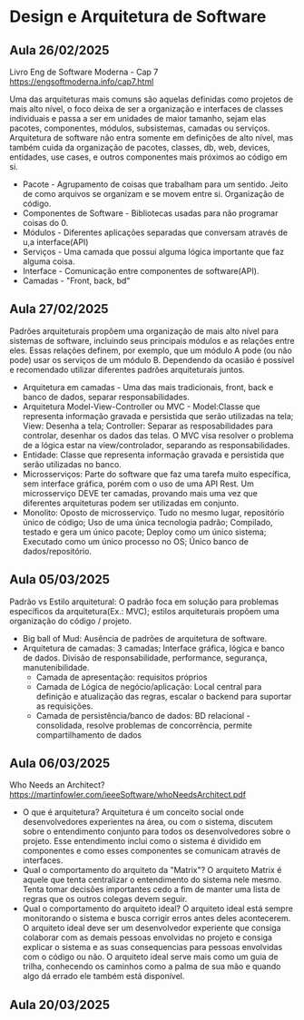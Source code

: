 # Design e Arquitetura de Software

## Aula 26/02/2025
Livro Eng de Software Moderna - Cap 7 https://engsoftmoderna.info/cap7.html

Uma das arquiteturas mais comuns são aquelas definidas como projetos de mais alto nível, o foco deixa de ser a organização e interfaces de classes individuais e passa a ser em unidades de maior tamanho, sejam elas pacotes, componentes, módulos, subsistemas, camadas ou serviços. Arquitetura de software não entra somente em definições de alto nível, mas também cuida da organização de pacotes, classes, db, web, devices, entidades, use cases, e outros componentes mais próximos ao código em si.
- Pacote - Agrupamento de coisas que trabalham para um sentido. Jeito de como arquivos se organizam e se movem entre si. Organização de código.
- Componentes de Software - Bibliotecas usadas para não programar coisas do 0.
- Módulos - Diferentes aplicações separadas que conversam através de u,a interface(API)
- Serviços - Uma camada que possui alguma lógica importante que faz alguma coisa.
- Interface - Comunicação entre componentes de software(API).
- Camadas - "Front, back, bd"

## Aula 27/02/2025
Padrões arquiteturais propõem uma organização de mais alto nível para sistemas de software, incluindo seus principais módulos e as relações entre eles. Essas relações definem, por exemplo, que um módulo A pode (ou não pode) usar os serviços de um módulo B. Dependendo da ocasião é possível e recomendado utilizar diferentes padrões arquiteturais juntos.
- Arquitetura em camadas - Uma das mais tradicionais, front, back e banco de dados, separar responsabilidades.
- Arquitetura Model-View-Controller ou MVC - Model:Classe  que representa informação gravada e persistida que serão utilizadas na tela; View: Desenha a tela; Controller: Separar as resposabilidades para controlar, desenhar os dados das telas. O MVC visa resolver o problema de a lógica estar na view/controlador, separando as responsabilidades. 
- Entidade: Classe  que representa informação gravada e persistida que serão utilizadas no banco.
- Microsserviços: Parte do software que faz uma tarefa muito específica, sem interface gráfica, porém com o uso de uma API Rest. Um microsserviço DEVE ter camadas, provando mais uma vez que diferentes arquiteturas podem ser utilizadas em conjunto.
- Monolito: Oposto de microsserviço. Tudo no mesmo lugar, repositório único de código; Uso de uma única tecnologia padrão; Compilado, testado e gera um único pacote; Deploy como um único sistema; Executado como um único processo no OS; Único banco de dados/repositório. 

## Aula 05/03/2025
Padrão vs Estilo arquitetural: O padrão foca em solução para problemas específicos da arquitetura(Ex.: MVC); estilos arquiteturais propõem uma organização do código / projeto.
- Big ball of Mud: Ausência de padrões de arquitetura de software.
- Arquitetura de camadas: 3 camadas; Interface gráfica, lógica e banco de dados. Divisão de responsabilidade, performance, segurança, manutenibilidade.
    - Camada de apresentação: requisitos próprios
    - Camada de Lógica de negócio/aplicação: Local central para definição e atualização das regras, escalar o backend para suportar as requisições.
    - Camada de persistência/banco de dados: BD relacional - consolidada, resolve problemas de concorrência, permite compartilhamento de dados
## Aula 06/03/2025
 Who Needs an Architect? https://martinfowler.com/ieeeSoftware/whoNeedsArchitect.pdf
- O que é arquitetura? Arquitetura é um conceito social onde desenvolvedores experientes na área, ou com o sistema, discutem sobre o entendimento conjunto para todos os desenvolvedores sobre o projeto. Esse entendimento inclui como o sistema é dividido em componentes e como esses componentes se comunicam através de interfaces.
- Qual o comportamento do arquiteto da "Matrix"? O arquiteto Matrix é aquele que tenta centralizar o entendimento do sistema nele mesmo. Tenta tomar decisões importantes cedo a fim de manter uma lista de regras que os outros colegas devem seguir.
- Qual o comportamento do arquiteto ideal? O arquiteto ideal está sempre monitorando o sistema e busca corrigir erros antes deles acontecerem. O arquiteto ideal deve ser um desenvolvedor experiente que consiga colaborar com as demais pessoas envolvidas no projeto e consiga explicar o sistema e as suas consequencias para pessoas envolvidas com o código ou não. O arquiteto ideal serve mais como um guia de trilha, conhecendo os caminhos como a palma de sua mão e quando algo dá errado ele também está disponível.
## Aula 20/03/2025
